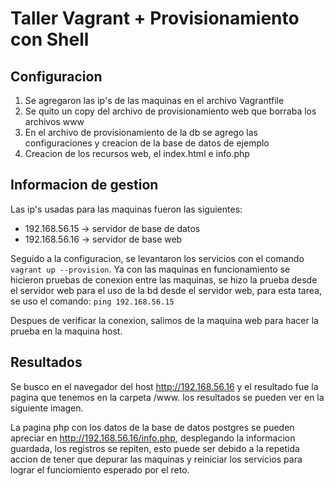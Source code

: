 # Taller Vagrant + Provisionamiento con Shell

## Configuracion
1. Se agregaron las ip's de las maquinas en el archivo Vagrantfile
2. Se quito un copy del archivo de provisionamiento web que borraba los archivos www
3. En el archivo de provisionamiento de la db se agrego las configuraciones y creacion de la base de datos de ejemplo
4. Creacion de los recursos web, el index.html e info.php

## Informacion de gestion
Las ip's usadas para las maquinas fueron las siguientes:
- 192.168.56.15 -> servidor de base de datos
- 192.168.56.16 -> servidor de base web

Seguido a la configuracion, se levantaron los servicios con el comando `vagrant up --provision`.
Ya con las maquinas en funcionamiento se hicieron pruebas de conexion entre las maquinas, se hizo la prueba desde el servidor web para el uso de la bd desde el servidor web, para esta tarea, se uso el comando:
`ping 192.168.56.15`

Despues de verificar la conexion, salimos de la maquina web para hacer la prueba en la maquina host.

## Resultados

Se busco en el navegador del host http://192.168.56.16 y el resultado fue la pagina que tenemos en la carpeta /www. los resultados se pueden ver en la siguiente imagen.

La pagina php con los datos de la base de datos postgres se pueden apreciar en http://192.168.56.16/info.php, desplegando la informacion guardada, los registros se repiten, esto puede ser debido a la repetida accion de tener que depurar las maquinas y reiniciar los servicios para lograr el funciomiento esperado por el reto.
